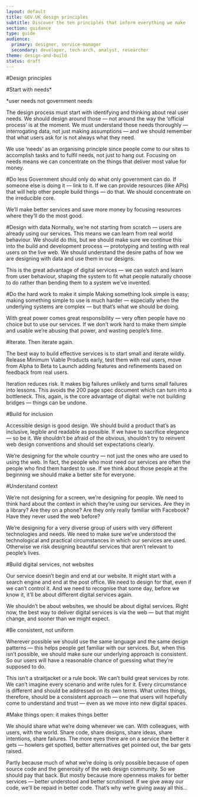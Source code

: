 ```yaml
---
layout: default
title: GOV.UK design principles
subtitle: Discover the ten principles that inform everything we make
section: guidance
type: guide
audience: 
  primary: designer, service-manager
  secondary: developer, tech-arch, analyst, researcher
theme: design-and-build
status: draft
---
```

    
#Design principles

#Start with needs*

*user needs not government needs

The design process must start with identifying and thinking about real user needs. We should design around those — not around the way the ‘official process’ is at the moment. We must understand those needs thoroughly — interrogating data, not just making assumptions — and we should remember that what users ask for is not always what they need.

We use ‘needs’ as an organising principle since people come to our sites to accomplish tasks and to fulfil needs, not just to hang out. Focusing on needs means we can concentrate on the things that deliver most value for money.

#Do less
Government should only do what only government can do. If someone else is doing it — link to it. If we can provide resources (like APIs) that will help other people build things — do that. We should concentrate on the irreducible core.

We’ll make better services and save more money by focusing resources where they’ll do the most good.

#Design with data
Normally, we’re not starting from scratch — users are already using our services. This means we can learn from real world behaviour. We should do this, but we should make sure we continue this into the build and development process — prototyping and testing with real users on the live web. We should understand the desire paths of how we are designing with data and use them in our designs.

This is the great advantage of digital services — we can watch and learn from user behaviour, shaping the system to fit what people naturally choose to do rather than bending them to a system we’ve invented.

#Do the hard work to make it simple
Making something look simple is easy; making something simple to use is much harder — especially when the underlying systems are complex — but that’s what we should be doing.

With great power comes great responsibility — very often people have no choice but to use our services. If we don’t work hard to make them simple and usable we’re abusing that power, and wasting people’s time.

#Iterate. Then iterate again.

The best way to build effective services is to start small and iterate wildly. Release Minimum Viable Products early, test them with real users, move from Alpha to Beta to Launch adding features and refinements based on feedback from real users.

Iteration reduces risk. It makes big failures unlikely and turns small failures into lessons. This avoids the 200 page spec document which can turn into a bottleneck. This, again, is the core advantage of digital: we’re not building bridges — things can be undone.

#Build for inclusion

Accessible design is good design. We should build a product that’s as inclusive, legible and readable as possible. If we have to sacrifice elegance — so be it. We shouldn’t be afraid of the obvious, shouldn’t try to reinvent web design conventions and should set expectations clearly.

We’re designing for the whole country — not just the ones who are used to using the web. In fact, the people who most need our services are often the people who find them hardest to use. If we think about those people at the beginning we should make a better site for everyone.

#Understand context

We’re not designing for a screen, we’re designing for people. We need to think hard about the context in which they’re using our services. Are they in a library? Are they on a phone? Are they only really familiar with Facebook? Have they never used the web before?

We’re designing for a very diverse group of users with very different technologies and needs. We need to make sure we’ve understood the technological and practical circumstances in which our services are used. Otherwise we risk designing beautiful services that aren’t relevant to people’s lives.

#Build digital services, not websites

Our service doesn’t begin and end at our website. It might start with a search engine and end at the post office. We need to design for that, even if we can’t control it. And we need to recognise that some day, before we know it, it’ll be about different digital services again.

We shouldn’t be about websites, we should be about digital services. Right now, the best way to deliver digital services is via the web — but that might change, and sooner than we might expect.

#Be consistent, not uniform

Wherever possible we should use the same language and the same design patterns — this helps people get familiar with our services. But, when this isn’t possible, we should make sure our underlying approach is consistent. So our users will have a reasonable chance of guessing what they’re supposed to do.

This isn’t a straitjacket or a rule book. We can’t build great services by rote. We can’t imagine every scenario and write rules for it. Every circumstance is different and should be addressed on its own terms. What unites things, therefore, should be a consistent approach — one that users will hopefully come to understand and trust — even as we move into new digital spaces.

#Make things open: it makes things better

We should share what we’re doing whenever we can. With colleagues, with users, with the world. Share code, share designs, share ideas, share intentions, share failures. The more eyes there are on a service the better it gets — howlers get spotted, better alternatives get pointed out, the bar gets raised.

Partly because much of what we’re doing is only possible because of open source code and the generosity of the web design community. So we should pay that back. But mostly because more openness makes for better services — better understood and better scrutinised. If we give away our code, we’ll be repaid in better code. That’s why we’re giving away all this...

